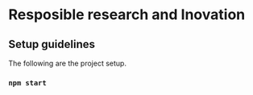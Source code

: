 # Resposible research and Inovation
<some description>


## Setup guidelines

The following are the project setup. 

### `npm start`
